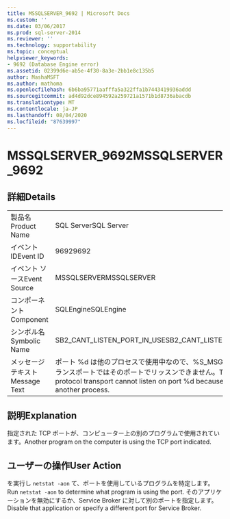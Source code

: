 ```yaml
---
title: MSSQLSERVER_9692 | Microsoft Docs
ms.custom: ''
ms.date: 03/06/2017
ms.prod: sql-server-2014
ms.reviewer: ''
ms.technology: supportability
ms.topic: conceptual
helpviewer_keywords:
- 9692 (Database Engine error)
ms.assetid: 02399d6e-ab5e-4f30-8a3e-2bb1e8c135b5
author: MashaMSFT
ms.author: mathoma
ms.openlocfilehash: 6b6ba95771aafffa5a322ffa1b7443419936addd
ms.sourcegitcommit: ad4d92dce894592a259721a1571b1d8736abacdb
ms.translationtype: MT
ms.contentlocale: ja-JP
ms.lasthandoff: 08/04/2020
ms.locfileid: "87639997"
---
```

# <a name="mssqlserver_9692"></a><span data-ttu-id="c33e0-102">MSSQLSERVER_9692</span><span class="sxs-lookup"><span data-stu-id="c33e0-102">MSSQLSERVER_9692</span></span>
    
## <a name="details"></a><span data-ttu-id="c33e0-103">詳細</span><span class="sxs-lookup"><span data-stu-id="c33e0-103">Details</span></span>  
  
|||  
|-|-|  
|<span data-ttu-id="c33e0-104">製品名</span><span class="sxs-lookup"><span data-stu-id="c33e0-104">Product Name</span></span>|<span data-ttu-id="c33e0-105">SQL Server</span><span class="sxs-lookup"><span data-stu-id="c33e0-105">SQL Server</span></span>|  
|<span data-ttu-id="c33e0-106">イベント ID</span><span class="sxs-lookup"><span data-stu-id="c33e0-106">Event ID</span></span>|<span data-ttu-id="c33e0-107">9692</span><span class="sxs-lookup"><span data-stu-id="c33e0-107">9692</span></span>|  
|<span data-ttu-id="c33e0-108">イベント ソース</span><span class="sxs-lookup"><span data-stu-id="c33e0-108">Event Source</span></span>|<span data-ttu-id="c33e0-109">MSSQLSERVER</span><span class="sxs-lookup"><span data-stu-id="c33e0-109">MSSQLSERVER</span></span>|  
|<span data-ttu-id="c33e0-110">コンポーネント</span><span class="sxs-lookup"><span data-stu-id="c33e0-110">Component</span></span>|<span data-ttu-id="c33e0-111">SQLEngine</span><span class="sxs-lookup"><span data-stu-id="c33e0-111">SQLEngine</span></span>|  
|<span data-ttu-id="c33e0-112">シンボル名</span><span class="sxs-lookup"><span data-stu-id="c33e0-112">Symbolic Name</span></span>|<span data-ttu-id="c33e0-113">SB2_CANT_LISTEN_PORT_IN_USE</span><span class="sxs-lookup"><span data-stu-id="c33e0-113">SB2_CANT_LISTEN_PORT_IN_USE</span></span>|  
|<span data-ttu-id="c33e0-114">メッセージ テキスト</span><span class="sxs-lookup"><span data-stu-id="c33e0-114">Message Text</span></span>|<span data-ttu-id="c33e0-115">ポート %d は他のプロセスで使用中なので、%S_MSG プロトコルのトランスポートではそのポートでリッスンできません。</span><span class="sxs-lookup"><span data-stu-id="c33e0-115">The %S_MSG protocol transport cannot listen on port %d because it is in use by another process.</span></span>|  
  
## <a name="explanation"></a><span data-ttu-id="c33e0-116">説明</span><span class="sxs-lookup"><span data-stu-id="c33e0-116">Explanation</span></span>  
 <span data-ttu-id="c33e0-117">指定された TCP ポートが、コンピューター上の別のプログラムで使用されています。</span><span class="sxs-lookup"><span data-stu-id="c33e0-117">Another program on the computer is using the TCP port indicated.</span></span>  
  
## <a name="user-action"></a><span data-ttu-id="c33e0-118">ユーザーの操作</span><span class="sxs-lookup"><span data-stu-id="c33e0-118">User Action</span></span>  
 <span data-ttu-id="c33e0-119">を実行し `netstat -aon` て、ポートを使用しているプログラムを特定します。</span><span class="sxs-lookup"><span data-stu-id="c33e0-119">Run `netstat -aon` to determine what program is using the port.</span></span> <span data-ttu-id="c33e0-120">そのアプリケーションを無効にするか、Service Broker に対して別のポートを指定します。</span><span class="sxs-lookup"><span data-stu-id="c33e0-120">Disable that application or specify a different port for Service Broker.</span></span>  
  
  
